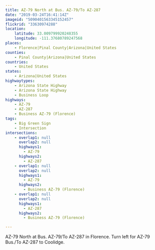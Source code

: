 ```yaml
---
title: AZ-79 North at Bus. AZ-79/To AZ-287
date: "2019-03-24T16:41:14Z"
imageid: "5090401563345152457"
flickrid: "33630974288"
location:
    latitude: 33.009799920248355
    longitude: -111.37680789247568
places:
    - Florence|Pinal County|Arizona|United States
counties:
    - Pinal County|Arizona|United States
countries:
    - United States
states:
    - Arizona|United States
highwaytypes:
    - Arizona State Highway
    - Arizona State Highway
    - Business Loop
highways:
    - AZ-79
    - AZ-287
    - Business AZ-79 (Florence)
tags:
    - Big Green Sign
    - Intersection
intersections:
    - overlap1: null
      overlap2: null
      highways1:
        - AZ-79
      highways2:
        - AZ-287
    - overlap1: null
      overlap2: null
      highways1:
        - AZ-79
      highways2:
        - Business AZ-79 (Florence)
    - overlap1: null
      overlap2: null
      highways1:
        - AZ-287
      highways2:
        - Business AZ-79 (Florence)

---
```

AZ-79 North at Bus. AZ-79/To AZ-287 in Florence.  Turn left for AZ-79 Bus./To AZ-287 to Coolidge.
